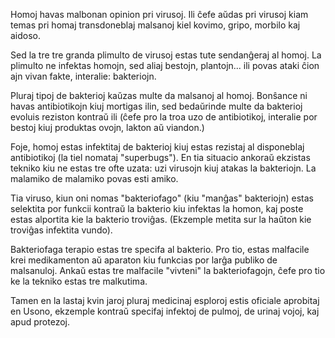 Homoj havas malbonan opinion pri virusoj. Ili ĉefe aŭdas pri virusoj kiam temas pri homaj transdoneblaj malsanoj kiel kovimo, gripo, morbilo kaj aidoso.

Sed la tre tre granda plimulto de virusoj estas tute sendanĝeraj al homoj. La plimulto ne infektas homojn, sed aliaj bestojn, plantojn... ili povas ataki ĉion ajn vivan fakte, interalie: bakteriojn.

Pluraj tipoj de bakterioj kaŭzas multe da malsanoj al homoj. Bonŝance ni havas antibiotikojn kiuj mortigas ilin, sed bedaŭrinde multe da bakterioj evoluis reziston kontraŭ ili (ĉefe pro la troa uzo de antibiotikoj, interalie por bestoj kiuj produktas ovojn, lakton aŭ viandon.)

Foje, homoj estas infektitaj de bakterioj kiuj estas rezistaj al disponeblaj antibiotikoj (la tiel nomataj "superbugs"). En tia situacio ankoraŭ ekzistas tekniko kiu ne estas tre ofte uzata: uzi virusojn kiuj atakas la bakteriojn. La malamiko de malamiko povas esti amiko.

Tia viruso, kiun oni nomas "bakteriofago" (kiu "manĝas" bakteriojn) estas selektita por funkcii kontraŭ la bakterio kiu infektas la homon, kaj poste estas alportita kie la bakterio troviĝas. (Ekzemple metita sur la haŭton kie troviĝas infektita vundo).

Bakteriofaga terapio estas tre specifa al bakterio. Pro tio, estas malfacile krei medikamenton aŭ aparaton kiu funkcias por larĝa publiko de malsanuloj. Ankaŭ estas tre malfacile "vivteni" la bakteriofagojn, ĉefe pro tio ke la tekniko estas tre malkutima.

Tamen en la lastaj kvin jaroj pluraj medicinaj esploroj estis oficiale aprobitaj en Usono, ekzemple kontraŭ specifaj infektoj de pulmoj, de urinaj vojoj, kaj apud protezoj.

